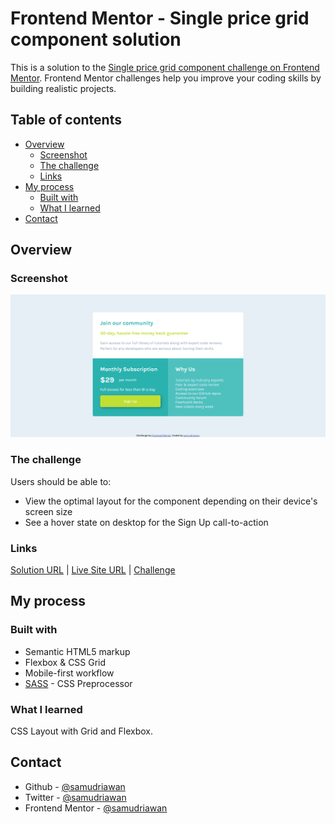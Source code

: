 # Frontend Mentor - Single price grid component solution

This is a solution to the [Single price grid component challenge on Frontend Mentor](https://www.frontendmentor.io/challenges/single-price-grid-component-5ce41129d0ff452fec5abbbc). Frontend Mentor challenges help you improve your coding skills by building realistic projects.

## Table of contents

- [Overview](#overview)
  - [Screenshot](#screenshot)
  - [The challenge](#the-challenge)
  - [Links](#links)
- [My process](#my-process)
  - [Built with](#built-with)
  - [What I learned](#what-i-learned)
- [Contact](#contact)

## Overview

### Screenshot

![Preview Screenshot](images/Screenshot.png)

### The challenge

Users should be able to:

- View the optimal layout for the component depending on their device's screen size
- See a hover state on desktop for the Sign Up call-to-action

### Links

[Solution URL]() |
[Live Site URL]() |
[Challenge](https://www.frontendmentor.io/challenges/single-price-grid-component-5ce41129d0ff452fec5abbbc)

## My process

### Built with

- Semantic HTML5 markup
- Flexbox & CSS Grid
- Mobile-first workflow
- [SASS](https://sass-lang.com/) - CSS Preprocessor

### What I learned

CSS Layout with Grid and Flexbox.

## Contact

- Github - [@samudriawan](https://github.com/samudriawan/)
- Twitter - [@samudriawan](https://twitter.com/samudriawan)
- Frontend Mentor - [@samudriawan](https://www.frontendmentor.io/profile/samudriawan)
